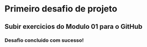 # Primeiro desafio de projeto 

## Subir exercicios do Modulo 01 para o GitHub           

### Desafio concluido com sucesso!